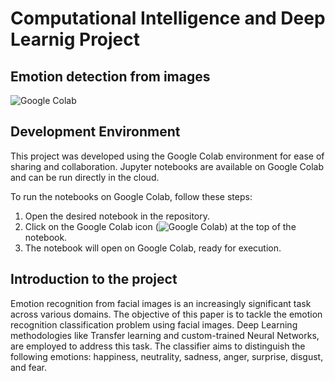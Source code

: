 # Computational Intelligence and Deep Learnig Project
## Emotion detection from images

![Google Colab](https://colab.research.google.com/assets/colab-badge.svg)

## Development Environment

This project was developed using the Google Colab environment for ease of sharing and collaboration. Jupyter notebooks are available on Google Colab and can be run directly in the cloud.

To run the notebooks on Google Colab, follow these steps:

1. Open the desired notebook in the repository.
2. Click on the Google Colab icon (![Google Colab](https://colab.research.google.com/assets/colab-badge.svg)) at the top of the notebook.
3. The notebook will open on Google Colab, ready for execution.

## Introduction to the project
Emotion recognition from facial images is an increasingly significant task across various domains. The objective of this paper is to tackle the emotion recognition classification problem using facial images. Deep Learning methodologies like Transfer learning and custom-trained Neural Networks, are employed to address this task. The classifier aims to distinguish the following emotions: happiness, neutrality, sadness, anger, surprise, disgust, and fear.
